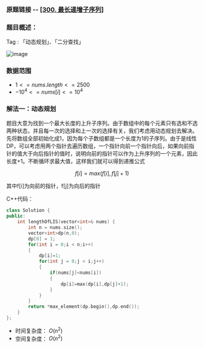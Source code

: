 ### 原题链接 -- [[300. 最长递增子序列](https://leetcode.cn/problems/longest-increasing-subsequence/)]

### 题目概述：
Tag : 「动态规划」、「二分查找」

![image](https://user-images.githubusercontent.com/99656524/226795988-95c69b4e-ca01-47b7-819b-a8f93e8a6ae8.png)

### 数据范围
* $1 <= nums.length <= 2500$
* $-10^4 <= nums[i] <= 10^4$

### 解法一：动态规划
题目大意为找到一个最大长度的上升子序列。由于数组中的每个元素只有选和不选两种状态，并且每一次的选择和上一次的选择有关，我们考虑用动态规划去解决。先将数组全部初始化成1，因为每个子数组都是一个长度为1的子序列。由于是线性DP，可以考虑用两个指针去遍历数组，一个指针向前一个指针向后，如果向前指针的值大于向后指针的值时，说明向前的指针可以作为上升序列的一个元素，因此长度+1。不断循环求最大值，这样我们就可以得到递推公式

$$
  f[i] = max(f[i], f[j]+1)
$$

其中f[i]为向前的指针，f[j]为向后的指针

C++代码：
```cpp
class Solution {
public:
    int lengthOfLIS(vector<int>& nums) {
        int n = nums.size();
        vector<int>dp(n,0);
        dp[0] = 1;
        for(int i = 0;i < n;i++)
        {
            dp[i]=1;
            for(int j = 0;j < i;j++)
            {
                if(nums[j]<nums[i])
                {
                    dp[i]=max(dp[i],dp[j]+1);
                }
            }
        }
        return *max_element(dp.begin(),dp.end());
    }
};
```
* 时间复杂度： $O(n^2)$ 
* 空间复杂度： $O(n^2)$ 
